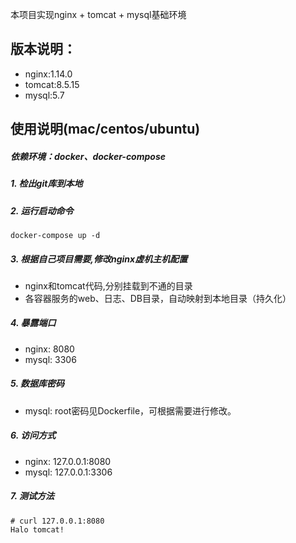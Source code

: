 本项目实现nginx + tomcat + mysql基础环境

## 版本说明：

- nginx:1.14.0
- tomcat:8.5.15
- mysql:5.7

## 使用说明(mac/centos/ubuntu)

##### 依赖环境：docker、docker-compose


##### 1. 检出git库到本地

##### 2. 运行启动命令
 
``` 
docker-compose up -d
```

##### 3. 根据自己项目需要,修改nginx虚机主机配置

- nginx和tomcat代码,分别挂载到不通的目录
- 各容器服务的web、日志、DB目录，自动映射到本地目录（持久化）

##### 4. 暴露端口
   
- nginx: 8080
- mysql: 3306

##### 5. 数据库密码

   - mysql: root密码见Dockerfile，可根据需要进行修改。

##### 6. 访问方式

   - nginx: 127.0.0.1:8080
   - mysql: 127.0.0.1:3306

##### 7. 测试方法

```
# curl 127.0.0.1:8080
Halo tomcat!
```
